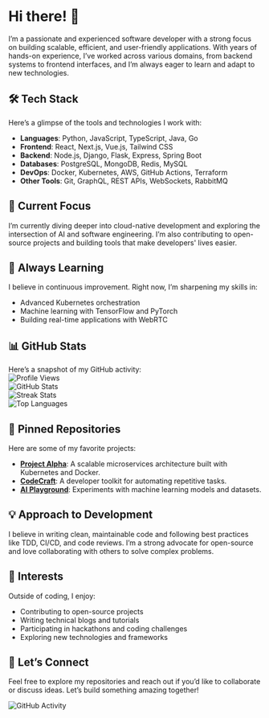 # Hi there! 👋  

I’m a passionate and experienced software developer with a strong focus on building scalable, efficient, and user-friendly applications. With years of hands-on experience, I’ve worked across various domains, from backend systems to frontend interfaces, and I’m always eager to learn and adapt to new technologies.  

## 🛠️ Tech Stack  
Here’s a glimpse of the tools and technologies I work with:  
- **Languages**: Python, JavaScript, TypeScript, Java, Go  
- **Frontend**: React, Next.js, Vue.js, Tailwind CSS  
- **Backend**: Node.js, Django, Flask, Express, Spring Boot  
- **Databases**: PostgreSQL, MongoDB, Redis, MySQL  
- **DevOps**: Docker, Kubernetes, AWS, GitHub Actions, Terraform  
- **Other Tools**: Git, GraphQL, REST APIs, WebSockets, RabbitMQ  

## 🔭 Current Focus  
I’m currently diving deeper into cloud-native development and exploring the intersection of AI and software engineering. I’m also contributing to open-source projects and building tools that make developers' lives easier.  

## 🌱 Always Learning  
I believe in continuous improvement. Right now, I’m sharpening my skills in:  
- Advanced Kubernetes orchestration  
- Machine learning with TensorFlow and PyTorch  
- Building real-time applications with WebRTC  

## 📊 GitHub Stats  
Here’s a snapshot of my GitHub activity:  
![Profile Views](https://komarev.com/ghpvc/?username=brendaschultz784&color=blue)  
![GitHub Stats](https://github-readme-stats.vercel.app/api?username=brendaschultz784&show_icons=true&theme=radical)  
![Streak Stats](https://github-readme-streak-stats.herokuapp.com/?user=brendaschultz784&theme=radical)  
![Top Languages](https://github-readme-stats.vercel.app/api/top-langs/?username=brendaschultz784&layout=compact&theme=radical)  

## 📌 Pinned Repositories  
Here are some of my favorite projects:  
- **[Project Alpha](https://github.com/brendaschultz784/project-alpha)**: A scalable microservices architecture built with Kubernetes and Docker.  
- **[CodeCraft](https://github.com/brendaschultz784/codecraft)**: A developer toolkit for automating repetitive tasks.  
- **[AI Playground](https://github.com/brendaschultz784/ai-playground)**: Experiments with machine learning models and datasets.  

## 💡 Approach to Development  
I believe in writing clean, maintainable code and following best practices like TDD, CI/CD, and code reviews. I’m a strong advocate for open-source and love collaborating with others to solve complex problems.  

## 🎯 Interests  
Outside of coding, I enjoy:  
- Contributing to open-source projects  
- Writing technical blogs and tutorials  
- Participating in hackathons and coding challenges  
- Exploring new technologies and frameworks  

## 🤝 Let’s Connect  
Feel free to explore my repositories and reach out if you’d like to collaborate or discuss ideas. Let’s build something amazing together!  

![GitHub Activity](https://github-readme-activity-graph.vercel.app/graph?username=brendaschultz784&theme=react-dark)
